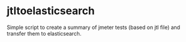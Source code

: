 # jtltoelasticsearch
Simple script to create a summary of jmeter tests (based on jtl file) and transfer them to elasticsearch.
